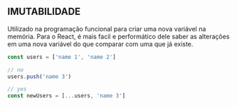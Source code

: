 ## IMUTABILIDADE

Utilizado na programação funcional para criar uma nova variável na memória.
Para o React, é mais facil e performático dele saber as alterações em uma nova variável do que comparar com uma que já existe.

```js
const users = ['name 1', 'name 2']

// no
users.push('name 3')

// yes
const newUsers = [...users, 'name 3']
```
